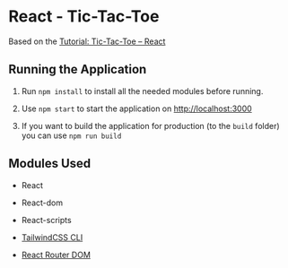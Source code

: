 # React - Tic-Tac-Toe

Based on the [Tutorial: Tic-Tac-Toe – React](https://react.dev/learn/tutorial-tic-tac-toe)

## Running the Application

1. Run `npm install` to install all the needed modules before running.

2. Use `npm start` to start the application on [http://localhost:3000](http://localhost:3000)

3. If you want to build the application for production (to the `build` folder) you can use `npm run build`

## Modules Used

- React

- React-dom

- React-scripts

- [TailwindCSS CLI](https://tailwindcss.com/docs/installation)

- [React Router DOM](https://reactrouter.com/en/main)
